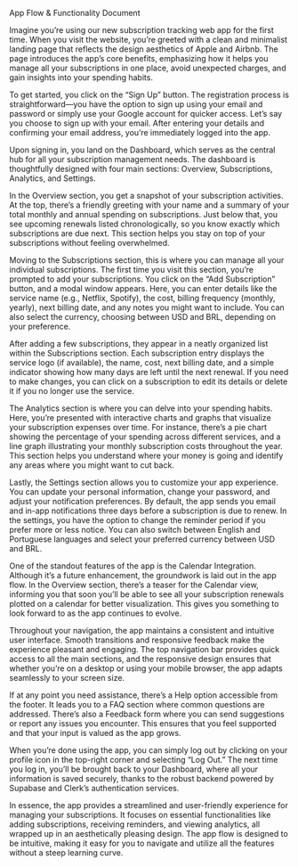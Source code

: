 App Flow & Functionality Document

Imagine you’re using our new subscription tracking web app for the first time. When you visit the website, you’re greeted with a clean and minimalist landing page that reflects the design aesthetics of Apple and Airbnb. The page introduces the app’s core benefits, emphasizing how it helps you manage all your subscriptions in one place, avoid unexpected charges, and gain insights into your spending habits.

To get started, you click on the “Sign Up” button. The registration process is straightforward—you have the option to sign up using your email and password or simply use your Google account for quicker access. Let’s say you choose to sign up with your email. After entering your details and confirming your email address, you’re immediately logged into the app.

Upon signing in, you land on the Dashboard, which serves as the central hub for all your subscription management needs. The dashboard is thoughtfully designed with four main sections: Overview, Subscriptions, Analytics, and Settings.

In the Overview section, you get a snapshot of your subscription activities. At the top, there’s a friendly greeting with your name and a summary of your total monthly and annual spending on subscriptions. Just below that, you see upcoming renewals listed chronologically, so you know exactly which subscriptions are due next. This section helps you stay on top of your subscriptions without feeling overwhelmed.

Moving to the Subscriptions section, this is where you can manage all your individual subscriptions. The first time you visit this section, you’re prompted to add your subscriptions. You click on the “Add Subscription” button, and a modal window appears. Here, you can enter details like the service name (e.g., Netflix, Spotify), the cost, billing frequency (monthly, yearly), next billing date, and any notes you might want to include. You can also select the currency, choosing between USD and BRL, depending on your preference.

After adding a few subscriptions, they appear in a neatly organized list within the Subscriptions section. Each subscription entry displays the service logo (if available), the name, cost, next billing date, and a simple indicator showing how many days are left until the next renewal. If you need to make changes, you can click on a subscription to edit its details or delete it if you no longer use the service.

The Analytics section is where you can delve into your spending habits. Here, you’re presented with interactive charts and graphs that visualize your subscription expenses over time. For instance, there’s a pie chart showing the percentage of your spending across different services, and a line graph illustrating your monthly subscription costs throughout the year. This section helps you understand where your money is going and identify any areas where you might want to cut back.

Lastly, the Settings section allows you to customize your app experience. You can update your personal information, change your password, and adjust your notification preferences. By default, the app sends you email and in-app notifications three days before a subscription is due to renew. In the settings, you have the option to change the reminder period if you prefer more or less notice. You can also switch between English and Portuguese languages and select your preferred currency between USD and BRL.

One of the standout features of the app is the Calendar Integration. Although it’s a future enhancement, the groundwork is laid out in the app flow. In the Overview section, there’s a teaser for the Calendar view, informing you that soon you’ll be able to see all your subscription renewals plotted on a calendar for better visualization. This gives you something to look forward to as the app continues to evolve.

Throughout your navigation, the app maintains a consistent and intuitive user interface. Smooth transitions and responsive feedback make the experience pleasant and engaging. The top navigation bar provides quick access to all the main sections, and the responsive design ensures that whether you’re on a desktop or using your mobile browser, the app adapts seamlessly to your screen size.

If at any point you need assistance, there’s a Help option accessible from the footer. It leads you to a FAQ section where common questions are addressed. There’s also a Feedback form where you can send suggestions or report any issues you encounter. This ensures that you feel supported and that your input is valued as the app grows.

When you’re done using the app, you can simply log out by clicking on your profile icon in the top-right corner and selecting “Log Out.” The next time you log in, you’ll be brought back to your Dashboard, where all your information is saved securely, thanks to the robust backend powered by Supabase and Clerk’s authentication services.

In essence, the app provides a streamlined and user-friendly experience for managing your subscriptions. It focuses on essential functionalities like adding subscriptions, receiving reminders, and viewing analytics, all wrapped up in an aesthetically pleasing design. The app flow is designed to be intuitive, making it easy for you to navigate and utilize all the features without a steep learning curve.